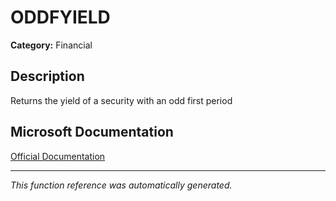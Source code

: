 # ODDFYIELD

**Category:** Financial

## Description
Returns the yield of a security with an odd first period

## Microsoft Documentation
[Official Documentation](https://support.microsoft.com//en-us/office/oddfyield-function-66bc8b7b-6501-4c93-9ce3-2fd16220fe37)

---
*This function reference was automatically generated.*
